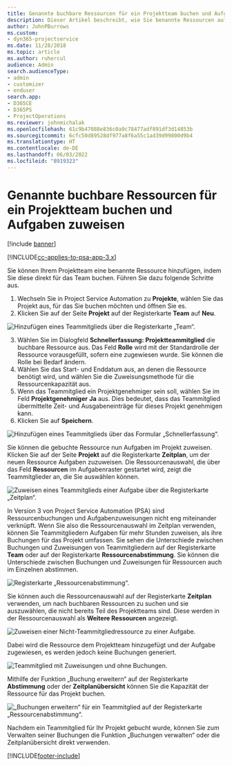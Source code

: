 ```yaml
---
title: Genannte buchbare Ressourcen für ein Projektteam buchen und Aufgaben zuweisen
description: Dieser Artikel beschreibt, wie Sie benannte Ressourcen auf Projektteams buchen und sie Aufgaben zuweisen können.
author: JohnPBurrows
ms.custom:
- dyn365-projectservice
ms.date: 11/28/2018
ms.topic: article
ms.author: ruhercul
audience: Admin
search.audienceType:
- admin
- customizer
- enduser
search.app:
- D365CE
- D365PS
- ProjectOperations
ms.reviewer: johnmichalak
ms.openlocfilehash: 61c9b47088e836c0a9c78477adf891df3d14853b
ms.sourcegitcommit: 6cfc50d89528df977a8f6a55c1ad39d99800d9b4
ms.translationtype: HT
ms.contentlocale: de-DE
ms.lasthandoff: 06/03/2022
ms.locfileid: "8919323"
---
```

# <a name="book-named-bookable-resources-to-a-project-team-and-assign-tasks"></a>Genannte buchbare Ressourcen für ein Projektteam buchen und Aufgaben zuweisen 

[!include [banner](../includes/psa-now-project-operations.md)]

[!INCLUDE[cc-applies-to-psa-app-3.x](../includes/cc-applies-to-psa-app-3x.md)]

Sie können Ihrem Projektteam eine benannte Ressource hinzufügen, indem Sie diese direkt für das Team buchen. Führen Sie dazu folgende Schritte aus.

1. Wechseln Sie in Project Service Automation zu **Projekte**, wählen Sie das Projekt aus, für das Sie buchen möchten und öffnen Sie es.
2. Klicken Sie auf der Seite **Projekt** auf der Registerkarte **Team** auf **Neu**. 

![Hinzufügen eines Teammitglieds über die Registerkarte „Team“.](media/RM-how-to-1.png)

3. Wählen Sie im Dialogfeld **Schnellerfassung: Projektteammitglied** die buchbare Ressource aus. Das Feld **Rolle** wird mit der Standardrolle der Ressource vorausgefüllt, sofern eine zugewiesen wurde. Sie können die Rolle bei Bedarf ändern. 
4. Wählen Sie das Start- und Enddatum aus, an denen die Ressource benötigt wird, und wählen Sie die Zuweisungsmethode für die Ressourcenkapazität aus. 
5. Wenn das Teammitglied ein Projektgenehmiger sein soll, wählen Sie im Feld **Projektgenehmiger** **Ja** aus. Dies bedeutet, dass das Teammitglied übermittelte Zeit- und Ausgabeneinträge für dieses Projekt genehmigen kann. 
6. Klicken Sie auf **Speichern**.

![Hinzufügen eines Teammitglieds über das Formular „Schnellerfassung“.](media/RM-how-to-2.png)


Sie können die gebuchte Ressource nun Aufgaben im Projekt zuweisen. Klicken Sie auf der Seite **Projekt** auf die Registerkarte **Zeitplan**, um der neuen Ressource Aufgaben zuzuweisen. Die Ressourcenauswahl, die über das Feld **Ressourcen** im Aufgabenraster gestartet wird, zeigt die Teammitglieder an, die Sie auswählen können.

![Zuweisen eines Teammitglieds einer Aufgabe über die Registerkarte „Zeitplan“.](media/RM-how-to-3.png)

In Version 3 von Project Service Automation (PSA) sind Ressourcenbuchungen und Aufgabenzuweisungen nicht eng miteinander verknüpft. Wenn Sie also die Ressourcenauswahl im Zeitplan verwenden, können Sie Teammitgliedern Aufgaben für mehr Stunden zuweisen, als ihre Buchungen für das Projekt umfassen.
Sie sehen die Unterschiede zwischen Buchungen und Zuweisungen von Teammitgliedern auf der Registerkarte **Team** oder auf der Registerkarte **Ressourcenabstimmung**. Sie können die Unterschiede zwischen Buchungen und Zuweisungen für Ressourcen auch im Einzelnen abstimmen.

![Registerkarte „Ressourcenabstimmung“.](media/RM-how-to-4.png)

Sie können auch die Ressourcenauswahl auf der Registerkarte **Zeitplan** verwenden, um nach buchbaren Ressourcen zu suchen und sie auszuwählen, die nicht bereits Teil des Projektteams sind. Diese werden in der Ressourcenauswahl als **Weitere Ressourcen** angezeigt.

![Zuweisen einer Nicht-Teammitgliedressource zu einer Aufgabe.](media/RM-how-to-5.png)

Dabei wird die Ressource dem Projektteam hinzugefügt und der Aufgabe zugewiesen, es werden jedoch keine Buchungen generiert.

![Teammitglied mit Zuweisungen und ohne Buchungen.](media/RM-how-to-6.png)

Mithilfe der Funktion „Buchung erweitern“ auf der Registerkarte **Abstimmung** oder der **Zeitplanübersicht** können Sie die Kapazität der Ressource für das Projekt buchen.

![„Buchungen erweitern“ für ein Teammitglied auf der Registerkarte „Ressourcenabstimmung“.](media/RM-how-to-7.png)

Nachdem ein Teammitglied für Ihr Projekt gebucht wurde, können Sie zum Verwalten seiner Buchungen die Funktion „Buchungen verwalten“ oder die Zeitplanübersicht direkt verwenden.


[!INCLUDE[footer-include](../includes/footer-banner.md)]
